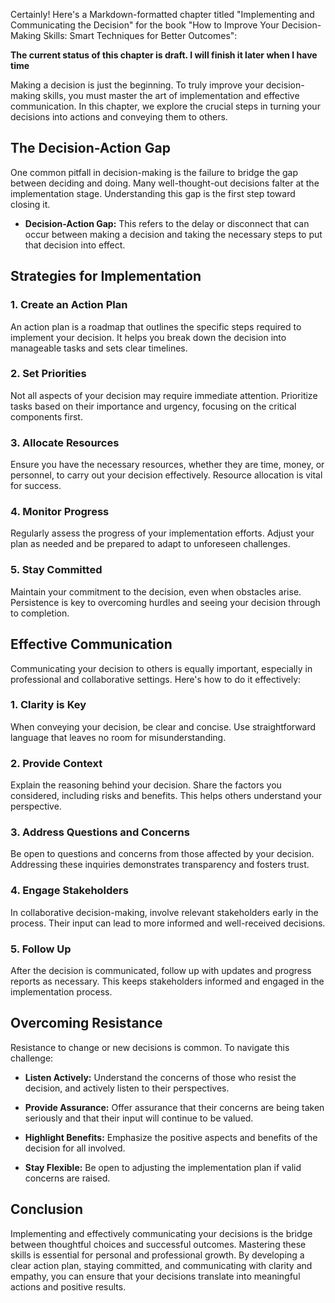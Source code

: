 Certainly! Here's a Markdown-formatted chapter titled "Implementing and Communicating the Decision" for the book "How to Improve Your Decision-Making Skills: Smart Techniques for Better Outcomes":

**The current status of this chapter is draft. I will finish it later when I have time**

Making a decision is just the beginning. To truly improve your decision-making skills, you must master the art of implementation and effective communication. In this chapter, we explore the crucial steps in turning your decisions into actions and conveying them to others.

The Decision-Action Gap
-----------------------

One common pitfall in decision-making is the failure to bridge the gap between deciding and doing. Many well-thought-out decisions falter at the implementation stage. Understanding this gap is the first step toward closing it.

* **Decision-Action Gap:** This refers to the delay or disconnect that can occur between making a decision and taking the necessary steps to put that decision into effect.

Strategies for Implementation
-----------------------------

### 1. Create an Action Plan

An action plan is a roadmap that outlines the specific steps required to implement your decision. It helps you break down the decision into manageable tasks and sets clear timelines.

### 2. Set Priorities

Not all aspects of your decision may require immediate attention. Prioritize tasks based on their importance and urgency, focusing on the critical components first.

### 3. Allocate Resources

Ensure you have the necessary resources, whether they are time, money, or personnel, to carry out your decision effectively. Resource allocation is vital for success.

### 4. Monitor Progress

Regularly assess the progress of your implementation efforts. Adjust your plan as needed and be prepared to adapt to unforeseen challenges.

### 5. Stay Committed

Maintain your commitment to the decision, even when obstacles arise. Persistence is key to overcoming hurdles and seeing your decision through to completion.

Effective Communication
-----------------------

Communicating your decision to others is equally important, especially in professional and collaborative settings. Here's how to do it effectively:

### 1. Clarity is Key

When conveying your decision, be clear and concise. Use straightforward language that leaves no room for misunderstanding.

### 2. Provide Context

Explain the reasoning behind your decision. Share the factors you considered, including risks and benefits. This helps others understand your perspective.

### 3. Address Questions and Concerns

Be open to questions and concerns from those affected by your decision. Addressing these inquiries demonstrates transparency and fosters trust.

### 4. Engage Stakeholders

In collaborative decision-making, involve relevant stakeholders early in the process. Their input can lead to more informed and well-received decisions.

### 5. Follow Up

After the decision is communicated, follow up with updates and progress reports as necessary. This keeps stakeholders informed and engaged in the implementation process.

Overcoming Resistance
---------------------

Resistance to change or new decisions is common. To navigate this challenge:

* **Listen Actively:** Understand the concerns of those who resist the decision, and actively listen to their perspectives.

* **Provide Assurance:** Offer assurance that their concerns are being taken seriously and that their input will continue to be valued.

* **Highlight Benefits:** Emphasize the positive aspects and benefits of the decision for all involved.

* **Stay Flexible:** Be open to adjusting the implementation plan if valid concerns are raised.

Conclusion
----------

Implementing and effectively communicating your decisions is the bridge between thoughtful choices and successful outcomes. Mastering these skills is essential for personal and professional growth. By developing a clear action plan, staying committed, and communicating with clarity and empathy, you can ensure that your decisions translate into meaningful actions and positive results.
